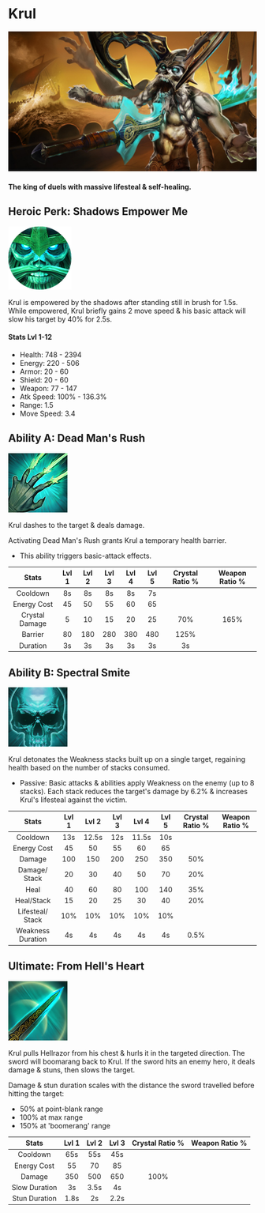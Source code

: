 # Krul

![](../../.gitbook/assets/image%20%28211%29.png)

#### The king of duels with massive lifesteal & self-healing.

## Heroic Perk: Shadows Empower Me

![Shadows Empower Me](../../.gitbook/assets/image%20%28207%29.png)

Krul is empowered by the shadows after standing still in brush for 1.5s. While empowered, Krul briefly gains 2 move speed & his basic attack will slow his target by 40% for 2.5s.

#### Stats Lvl 1-12

* Health: 748 - 2394
* Energy: 220 - 506
* Armor: 20 - 60
* Shield: 20 - 60
* Weapon: 77 - 147
* Atk Speed: 100% - 136.3%
* Range: 1.5
* Move Speed: 3.4

## Ability A: Dead Man's Rush

![Dead Man&apos;s Rush](../../.gitbook/assets/image%20%28106%29.png)

Krul dashes to the target & deals damage.

Activating Dead Man's Rush grants Krul a temporary health barrier.

* This ability triggers basic-attack effects.

| Stats | Lvl 1 | Lvl 2 | Lvl 3 | Lvl 4 | Lvl 5 | Crystal      Ratio % | Weapon     Ratio % |
| :---: | :---: | :---: | :---: | :---: | :---: | :---: | :---: |
| Cooldown | 8s | 8s | 8s | 8s | 7s |  |  |
| Energy       Cost | 45 | 50 | 55 | 60 | 65 |  |  |
| Crystal       Damage | 5 | 10 | 15 | 20 | 25 | 70% | 165% |
| Barrier | 80 | 180 | 280 | 380 | 480 | 125% |  |
| Duration | 3s | 3s | 3s | 3s | 3s | 3s |  |

## Ability B: Spectral Smite

![Spectral Smite](../../.gitbook/assets/image%20%28285%29.png)

Krul detonates the Weakness stacks built up on a single target, regaining health based on the number of stacks consumed.

* Passive: Basic attacks & abilities apply Weakness on the enemy \(up to 8 stacks\). Each stack reduces the target's damage by 6.2% & increases Krul's lifesteal against the victim.

| Stats | Lvl 1 | Lvl 2 | Lvl 3 | Lvl 4 | Lvl 5 | Crystal      Ratio % | Weapon     Ratio % |
| :---: | :---: | :---: | :---: | :---: | :---: | :---: | :---: |
| Cooldown | 13s | 12.5s | 12s | 11.5s | 10s |  |  |
| Energy       Cost | 45 | 50 | 55 | 60 | 65 |  |  |
| Damage | 100 | 150 | 200 | 250 | 350 | 50% |  |
| Damage/   Stack | 20 | 30 | 40 | 50 | 70 | 20% |  |
| Heal | 40 | 60 | 80 | 100 | 140 | 35% |  |
| Heal/Stack | 15 | 20 | 25 | 30 | 40 | 20% |  |
| Lifesteal/  Stack | 10% | 10% | 10% | 10% | 10% |  |  |
| Weakness Duration | 4s | 4s | 4s | 4s | 4s | 0.5% |  |

## Ultimate: From Hell's Heart

![From Hell&apos;s Heart](../../.gitbook/assets/image%20%2827%29.png)

Krul pulls Hellrazor from his chest & hurls it in the targeted direction. The sword will boomarang back to Krul. If the sword hits an enemy hero, it deals damage & stuns, then slows the target.

Damage & stun duration scales with the distance the sword travelled before hitting the target:

* 50% at point-blank range
* 100% at max range
* 150% at 'boomerang' range

| Stats | Lvl 1 | Lvl 2 | Lvl 3 | Crystal Ratio % | Weapon Ratio % |
| :---: | :---: | :---: | :---: | :---: | :---: |
| Cooldown | 65s | 55s | 45s |  |  |
| Energy Cost | 55 | 70 | 85 |  |  |
| Damage | 350 | 500 | 650 | 100% |  |
| Slow Duration | 3s | 3.5s | 4s |  |  |
| Stun Duration | 1.8s | 2s | 2.2s |  |  |

